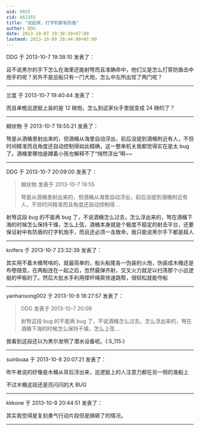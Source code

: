 ```yaml
---
aid: 9025
zid: 462355
title: "说起来，打字机都有防盾"
author: DDG
date: 2013-10-07 19:38:10+07:00
lastmod: 2013-10-09 20:44:00+07:00
---
```


DDG 于 2013-10-7 19:38:10 发表了：

且不说黑尔的手下怎么在海里还能射弩而且准确命中，他们又是怎么打穿防盾击中炮手的呢？另外不是巡船只有一门大炮，怎么中左所出现了两门呢？

---

兰度 于 2013-10-7 19:40:44 发表了：

而且单桅巡逻艇上装的是 12 磅炮，怎么到这家伙手里就变成 24 磅的了？

---

糊状物 于 2013-10-7 19:55:21 发表了：

弩是从酒桶里射出来的，但酒桶从海里自动浮出，前后没提到酒桶附近有人，不但时间精准而且角度还自动控制得如此精确，这一整串机关我都觉得实在是太 bug 了。酒桶里哪怕是蹲着小孩也解释不了“悄然浮出”啊~~

---

DDG 于 2013-10-7 20:09:00 发表了：

> 糊状物 发表于 2013-10-7 19:55
>
> 弩是从酒桶里射出来的，但酒桶从海里自动浮出，前后没提到酒桶附近有人，不但时间精准而且角度还自动控制得 ...

射弩这段 bug 的不能再 bug 了，不说酒桶怎么过去，怎么浮出来的，弩在酒桶下海的时候怎么保持干燥，怎么上弦，酒桶本身就是个极度不稳定的射击平台，还要保证射中有防盾的打字机炮手，而且还必须一击致命，我只能说黑尔手下都是超人

---

knifers 于 2013-10-7 23:32:39 发表了：

其实用不着木桶弩啥的，就最简单的，船头船尾各一伪装的火炮，伪装成木桶还是布卷随意。在两船连在一起之后，忽然霰弹齐射，交叉火力就足以扫荡那个小巡逻艇的甲板的了。然后大批水手利用撑杆绳索快速跳帮，很轻松就能夺船

---

yanhansong002 于 2013-10-8 18:27:57 发表了：

> DDG 发表于 2013-10-7 20:09
>
> 射弩这段 bug 的不能再 bug 了，不说酒桶怎么过去，怎么浮出来的，弩在酒桶下海的时候怎么保持干燥，怎么上弦 ...

我看到这段还以为黑尔发明了潜水设备呢。{:5_115:}

---

suinbuaa 于 2013-10-8 20:07:21 发表了：

吹牛者说的好像是木桶从背后浮出来，巡逻艇上的人注意力都在另一侧的渔船上

不过木桶这段还是亮闪闪的大 BUG

---

kkkone 于 2013-10-9 20:44:51 发表了：

其实我觉得是复刻勇气行动片段但是搞砸了的情况。

---
